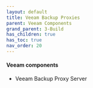 ```yaml
---
layout: default
title: Veeam Backup Proxies
parent: Veeam Components
grand_parent: 3-Build
has_children: true
has_toc: true
nav_order: 20
---
```



#### Veeam components

* Veeam Backup Proxy Server
